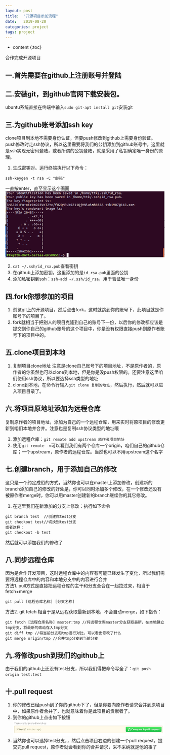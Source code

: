 ```yaml
---
layout: post
title:  "开源项目参加流程"
date:   2019-08-20
categories: project
tags: project
---
```


* content
{:toc}

合作完成开源项目









<!-- ![燕十八](http://7q5cdt.com1.z0.glb.clouddn.com/teach-girlfriend-html-18swallows.png) -->

## 一.首先需要在github上注册账号并登陆

## 二.安装git，到github官网下载安装包。
ubuntu系统直接在终端中输入`sudo git-apt install git`安装git

## 三.为github账号添加ssh key
clone项目到本地不需要身份认证，但要push修改到github上需要身份验证。push修改时走ssh协议，所以这里需要将我们的公钥添加到github账号中。这里就是ssh实现无密码登陆，或者所谓的公钥登陆，就是采用了私钥确定唯一身份的原理。

1. 生成密钥对。运行终端执行以下命令：
```
ssh-keygen -t rsa -C "邮箱"
```
一直按enter，直至显示这个画面
![最终画面](/assets/ssh密钥.png)

2. `cat ~/.ssh/id_rsa.pub`查看密钥
3. 在github上添加密钥，这里添加的是`id_rsa.pub`里面的公钥
4. 添加私密钥到ssh：`ssh-add ~/.ssh/id_rsa`，用于验证唯一身份

## 四.fork你想参加的项目
1. 浏览git上的开源项目，然后点击fork，这时就跳到你的账号下，此项目就是你账号下的项目了。
2. fork就相当于把别人的项目克隆到自己的账号下一份，以后你的修改都应该是提交到你自己的github账号的这个项目中，你是没有权限直接push到原作者账号下的项目中的。

## 五.clone项目到本地
1. 复制项目clone地址
注意是clone自己账号下的项目地址，不是原作者的，原作者的你虽然也可以clone到本地，但是你是没push权限的。还要注意这里咱们使用ssh协议，所以要选择ssh类型的地址
2. clone到本地，在命令行输入`git clone 复制的地址`，然后执行，然后就可以进入项目目录了。

## 六.将项目原地址添加为远程仓库
复制原作者的项目地址，添加为自己的一个远程仓库，用来实时将原项目的修改更新到咱们本地并合并。注意也是复制ssh协议类型的地址哦
1. 添加远程仓库：`git remote add upstream 原作者项目地址`
2. 使用`git remote -v`可以看到我们有两个仓库一个origin，咱们自己的github仓库；一个upstream，原作者的远程仓库。当然也可以不用upstream这个名字

## 七.创建branch，用于添加自己的修改
这只是一个约定成俗的方式，当然你也可以在master上添加修改，创建新的branch添加自己的修改的好处是，你可以同时添加多个修改，在一个修改还没有被原作者merge时，你可以用master创建新的branch继续你的其它修改。
1. 在这里我们在新添加的分支上修改：执行如下命令
```
git branch test  //创建你test分支
git checkout test//切换到test分支
或者这样：
git checkout -b test
```
然后就可以添加我们的修改了

## 八.同步远程仓库
因为是合作开发项目，这时远程仓库中的内容有可能已经发生了变化，所以我们需要将远程仓库中的内容和本地分支中的内容进行合并  
方法1. pull方式是直接把远程仓库的主干和分支全合在一起拉过来，相当于fetch+merge
```
git pull [远程仓库名称] [分支名称]
```
方法2. git fetch 相当于是从远程获取最新到本地，不会自动merge，如下指令：
```
git fetch [远程仓库名称] master:tmp //将远程仓库master分支获取最新，在本地建立tmp分支，将最新的改动存入tmp分支
git diff tmp //将当前分支和tmp进行对比，可以看出修改了什么
git merge origin/tmp //合并tmp分支到当前分支
```

## 九.将修改push到我们的github上
由于我们的github上还没有test分支，所以我们得把命令写全了：`git push origin test:test`

## 十.pull request
1. 你的修改已经push到了你的github下了，但是你要向原作者请求合并到原项目中，如果原作者合并了，也就意味着你是此项目的贡献者了。
2. 到你的github上点击如下按钮
![pull request](/assets/拉取请求.png)
3. 当然你也可以选择test分支，，然后点击项目右边的创建一个pull request。提交完pull request，原作者就会看到你的合并请求，采不采纳就是他的事了






